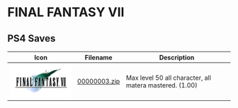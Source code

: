 # FINAL FANTASY VII

## PS4 Saves

| Icon | Filename | Description |
|------|----------|-------------|
| ![FINAL FANTASY VII](icon0.png) | [00000003.zip](00000003.zip) | Max level 50 all character, all matera mastered. (1.00) |
